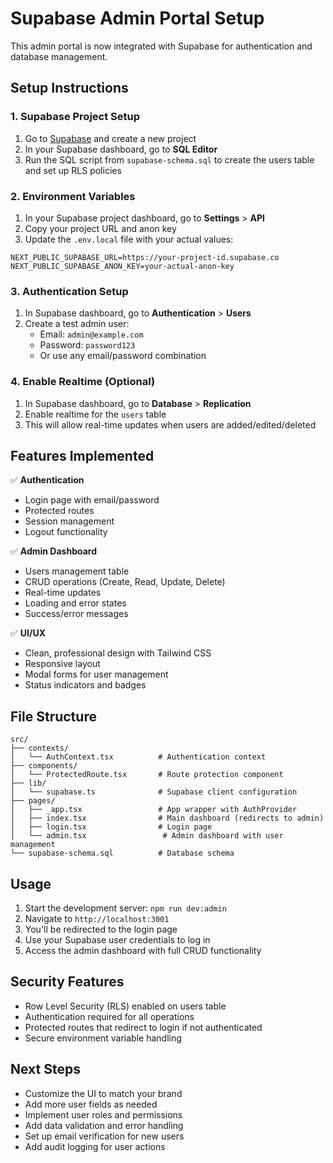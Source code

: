 # Supabase Admin Portal Setup

This admin portal is now integrated with Supabase for authentication and database management.

## Setup Instructions

### 1. Supabase Project Setup

1. Go to [Supabase](https://supabase.com) and create a new project
2. In your Supabase dashboard, go to **SQL Editor**
3. Run the SQL script from `supabase-schema.sql` to create the users table and set up RLS policies

### 2. Environment Variables

1. In your Supabase project dashboard, go to **Settings** > **API**
2. Copy your project URL and anon key
3. Update the `.env.local` file with your actual values:

```env
NEXT_PUBLIC_SUPABASE_URL=https://your-project-id.supabase.co
NEXT_PUBLIC_SUPABASE_ANON_KEY=your-actual-anon-key
```

### 3. Authentication Setup

1. In Supabase dashboard, go to **Authentication** > **Users**
2. Create a test admin user:
   - Email: `admin@example.com`
   - Password: `password123`
   - Or use any email/password combination

### 4. Enable Realtime (Optional)

1. In Supabase dashboard, go to **Database** > **Replication**
2. Enable realtime for the `users` table
3. This will allow real-time updates when users are added/edited/deleted

## Features Implemented

✅ **Authentication**
- Login page with email/password
- Protected routes
- Session management
- Logout functionality

✅ **Admin Dashboard**
- Users management table
- CRUD operations (Create, Read, Update, Delete)
- Real-time updates
- Loading and error states
- Success/error messages

✅ **UI/UX**
- Clean, professional design with Tailwind CSS
- Responsive layout
- Modal forms for user management
- Status indicators and badges

## File Structure

```
src/
├── contexts/
│   └── AuthContext.tsx          # Authentication context
├── components/
│   └── ProtectedRoute.tsx       # Route protection component
├── lib/
│   └── supabase.ts              # Supabase client configuration
├── pages/
│   ├── _app.tsx                 # App wrapper with AuthProvider
│   ├── index.tsx                # Main dashboard (redirects to admin)
│   ├── login.tsx                # Login page
│   └── admin.tsx                 # Admin dashboard with user management
└── supabase-schema.sql          # Database schema
```

## Usage

1. Start the development server: `npm run dev:admin`
2. Navigate to `http://localhost:3001`
3. You'll be redirected to the login page
4. Use your Supabase user credentials to log in
5. Access the admin dashboard with full CRUD functionality

## Security Features

- Row Level Security (RLS) enabled on users table
- Authentication required for all operations
- Protected routes that redirect to login if not authenticated
- Secure environment variable handling

## Next Steps

- Customize the UI to match your brand
- Add more user fields as needed
- Implement user roles and permissions
- Add data validation and error handling
- Set up email verification for new users
- Add audit logging for user actions
